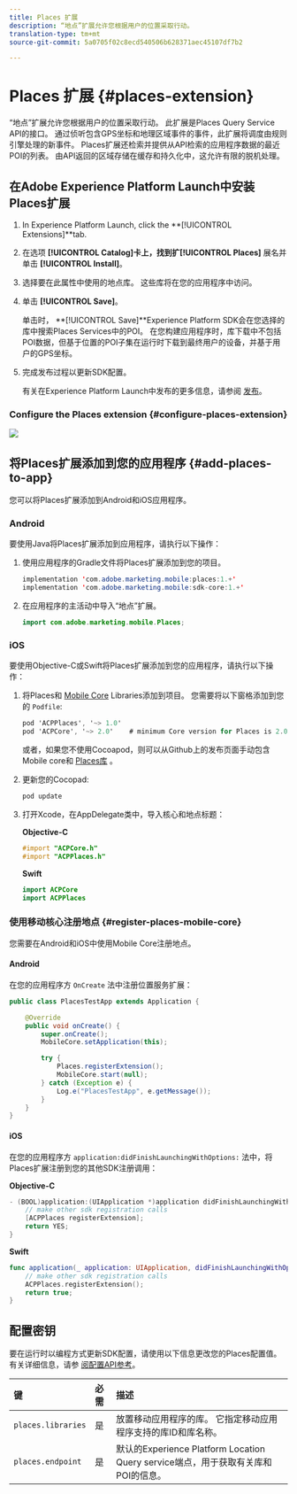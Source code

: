 ```yaml
---
title: Places 扩展
description: “地点”扩展允许您根据用户的位置采取行动。
translation-type: tm+mt
source-git-commit: 5a0705f02c8ecd540506b628371aec45107df7b2

---
```



# Places 扩展 {#places-extension}

“地点”扩展允许您根据用户的位置采取行动。 此扩展是Places Query Service API的接口。 通过侦听包含GPS坐标和地理区域事件的事件，此扩展将调度由规则引擎处理的新事件。 Places扩展还检索并提供从API检索的应用程序数据的最近POI的列表。 由API返回的区域存储在缓存和持久化中，这允许有限的脱机处理。

## 在Adobe Experience Platform Launch中安装Places扩展

1. In Experience Platform Launch, click the **[!UICONTROL Extensions]**tab.
1. 在选项 **[!UICONTROL Catalog]**卡上，找到扩**[!UICONTROL Places]** 展名并单击 **[!UICONTROL Install]**。
1. 选择要在此属性中使用的地点库。 这些库将在您的应用程序中访问。
1. 单击 **[!UICONTROL Save]**。

   单击时， **[!UICONTROL Save]**Experience Platform SDK会在您选择的库中搜索Places Services中的POI。 在您构建应用程序时，库下载中不包括POI数据，但基于位置的POI子集在运行时下载到最终用户的设备，并基于用户的GPS坐标。

1. 完成发布过程以更新SDK配置。

   有关在Experience Platform Launch中发布的更多信息，请参阅 [发布](https://docs.adobelaunch.com/launch-reference/publishing)。

### Configure the Places extension {#configure-places-extension}

![](//help/assets/places-extension.png)

## 将Places扩展添加到您的应用程序 {#add-places-to-app}

您可以将Places扩展添加到Android和iOS应用程序。

### Android

要使用Java将Places扩展添加到应用程序，请执行以下操作：

1. 使用应用程序的Gradle文件将Places扩展添加到您的项目。

   ```java
   implementation 'com.adobe.marketing.mobile:places:1.+'
   implementation 'com.adobe.marketing.mobile:sdk-core:1.+'
   ```

1. 在应用程序的主活动中导入“地点”扩展。

   ```java
   import com.adobe.marketing.mobile.Places;
   ```


### iOS

要使用Objective-C或Swift将Places扩展添加到您的应用程序，请执行以下操作：

1. 将Places和 [Mobile Core](https://aep-sdks.gitbook.io/docs/using-mobile-extensions/mobile-core) Libraries添加到项目。 您需要将以下窗格添加到您的 `Podfile`:

   ```objective-c
   pod 'ACPPlaces', '~> 1.0'
   pod 'ACPCore', '~> 2.0'    # minimum Core version for Places is 2.0.3
   ```

   或者，如果您不使用Cocoapod，则可以从Github上的发布页面手动包含Mobile core和 [Places库](https://github.com/Adobe-Marketing-Cloud/acp-sdks/releases/) 。

1. 更新您的Cocopad:

   ```objective-c
   pod update
   ```

1. 打开Xcode，在AppDelegate类中，导入核心和地点标题：

   **Objective-C**

   ```objective-c
   #import "ACPCore.h"
   #import "ACPPlaces.h"
   ```

   **Swift**

   ```swift
   import ACPCore
   import ACPPlaces
   ```

### 使用移动核心注册地点 {#register-places-mobile-core}

您需要在Android和iOS中使用Mobile Core注册地点。

#### Android

在您的应用程序方 `OnCreate` 法中注册位置服务扩展：

```java
public class PlacesTestApp extends Application {

    @Override
    public void onCreate() {
        super.onCreate();
        MobileCore.setApplication(this);

        try {
            Places.registerExtension();
            MobileCore.start(null);
        } catch (Exception e) {
            Log.e("PlacesTestApp", e.getMessage());
        }
    }
}
```

#### iOS

在您的应用程序方 `application:didFinishLaunchingWithOptions:` 法中，将Places扩展注册到您的其他SDK注册调用：

**Objective-C**

```objective-c
- (BOOL)application:(UIApplication *)application didFinishLaunchingWithOptions:(NSDictionary *)launchOptions {
    // make other sdk registration calls
    [ACPPlaces registerExtension];    
    return YES;
}
```

**Swift**

```swift
func application(_ application: UIApplication, didFinishLaunchingWithOptions launchOptions: [UIApplication.LaunchOptionsKey: Any]?) -> Bool {
    // make other sdk registration calls
    ACPPlaces.registerExtension();
    return true;
}
```

## 配置密钥

要在运行时以编程方式更新SDK配置，请使用以下信息更改您的Places配置值。 有关详细信息，请参 [阅配置API参考](https://aep-sdks.gitbook.io/docs/using-mobile-extensions/mobile-core/configuration/configuration-api-reference)。

| 键 | 必需 | 描述 |
| :--- | :--- | :--- |
| `places.libraries` | 是 | 放置移动应用程序的库。 它指定移动应用程序支持的库ID和库名称。 |
| `places.endpoint` | 是 | 默认的Experience Platform Location Query service端点，用于获取有关库和POI的信息。 |

